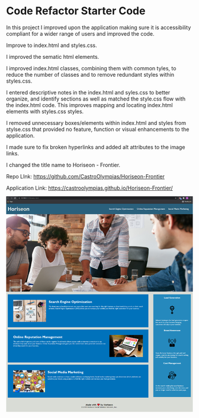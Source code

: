 # Code Refactor Starter Code

In this project I improved upon the application making sure it is accessibility compliant for a wider range of users and improved the code.

Improve to index.html and styles.css.

I improved the sematic html elements.

I improved index.html classes, combining them with common tyles, to reduce the number of classes and to remove redundant styles within styles.css.

I entered descriptive notes in the index.html and syles.css to better organize, and identify sections as well as matched the style.css flow with the index.html code. This improves mapping and locating index.html elements with styles.css styles.

I removed unnecessary boxes/elements within index.html and styles from stylse.css that provided no feature, function or visual enhancements to the application.

I made sure to fix broken hyperlinks and added alt attributes to the image links.

I changed the title name to Horiseon - Frontier.

Repo LInk: https://github.com/CastroOlympias/Horiseon-Frontier

Application Link: https://castroolympias.github.io/Horiseon-Frontier/

<img src="./assets/images/screenshot.png"/>